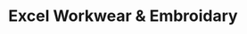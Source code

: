 ---
title: "Excel Workwear & Embroidary"
url: /beverley/excel-workwear-und-embroidary/
shop: Kleidung
---